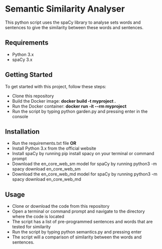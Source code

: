# Semantic Similarity Analyser
This python script uses the spaCy library to analyse sets words and sentences to give the similarity between these words and sentences. 

## Requirements
* Python 3.x
* spaCy 3.x

## Getting Started 
To get started with this project, follow these steps:

* Clone this repository
* Build the Docker image: **docker build -t myproject .**
* Run the Docker container: **docker run -it --rm myproject**
* Run the script by typing python garden.py and pressing enter in the console

## Installation
* Run the requirements.txt file 
**OR** 
* Install Python 3.x from the official website
* Install spaCy by running pip install spacy on your terminal or command prompt
* Download the en_core_web_sm model for spaCy by running python3 -m spacy download en_core_web_sm
* Download the en_core_web_md model for spaCy by running python3 -m spacy download en_core_web_md


## Usage
* Clone or download the code from this repository
* Open a terminal or command prompt and navigate to the directory where the code is located
* The script has a list of pre-programmed sentences and words that are tested for similarity
* Run the script by typing python semantics.py and pressing enter
* The script will a comparison of similarity between the words and sentences.
